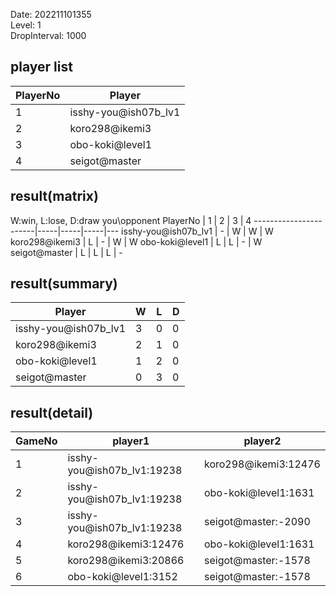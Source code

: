 Date: 202211101355  
Level: 1  
DropInterval: 1000  
## player list
PlayerNo  |  Player
----------|----------------------
1         |  isshy-you@ish07b_lv1
2         |  koro298@ikemi3
3         |  obo-koki@level1
4         |  seigot@master
## result(matrix)
W:win, L:lose, D:draw
you\opponent PlayerNo  |  1  |  2  |  3  |  4
-----------------------|-----|-----|-----|---
isshy-you@ish07b_lv1   |  -  |  W  |  W  |  W
koro298@ikemi3         |  L  |  -  |  W  |  W
obo-koki@level1        |  L  |  L  |  -  |  W
seigot@master          |  L  |  L  |  L  |  -
## result(summary)
Player                |  W  |  L  |  D
----------------------|-----|-----|---
isshy-you@ish07b_lv1  |  3  |  0  |  0
koro298@ikemi3        |  2  |  1  |  0
obo-koki@level1       |  1  |  2  |  0
seigot@master         |  0  |  3  |  0
## result(detail)
GameNo  |  player1                     |  player2
--------|------------------------------|----------------------
1       |  isshy-you@ish07b_lv1:19238  |  koro298@ikemi3:12476
2       |  isshy-you@ish07b_lv1:19238  |  obo-koki@level1:1631
3       |  isshy-you@ish07b_lv1:19238  |  seigot@master:-2090
4       |  koro298@ikemi3:12476        |  obo-koki@level1:1631
5       |  koro298@ikemi3:20866        |  seigot@master:-1578
6       |  obo-koki@level1:3152        |  seigot@master:-1578
